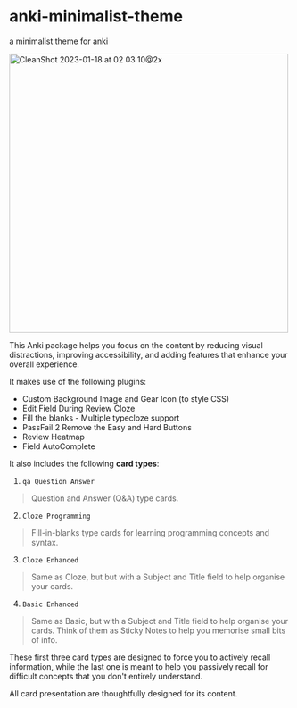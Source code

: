 # anki-minimalist-theme
a minimalist theme for anki

<img width="500" alt="CleanShot 2023-01-18 at 02 03 10@2x" src="https://user-images.githubusercontent.com/116316499/213111860-d981f653-5ce3-4926-ab79-25aa853e4f2f.png">


This Anki package helps you focus on the content by reducing visual distractions, improving accessibility, and adding features that enhance your overall experience.

It makes use of the following plugins:
- Custom Background Image and Gear Icon (to style CSS)
- Edit Field During Review Cloze
- Fill the blanks - Multiple typecloze support
- PassFail 2 Remove the Easy and Hard Buttons
- Review Heatmap
- Field AutoComplete 

It also includes the following **card types**:

1. `qa Question Answer`
> Question and Answer (Q&A) type cards.

2. `Cloze Programming`
> Fill-in-blanks type cards for learning programming concepts and syntax.

3. `Cloze Enhanced`
> Same as Cloze, but but with a Subject and Title field to help organise your cards.

4. `Basic Enhanced`
> Same as Basic, but with a Subject and Title field to help organise your cards.
Think of them as Sticky Notes to help you memorise small bits of info.

These first three card types are designed to force you to actively recall information, while the last one is meant to help you passively recall for difficult concepts that you don't entirely understand.

All card presentation are thoughtfully designed for its content.
